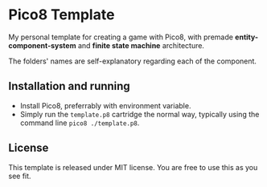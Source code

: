 # Pico8 Template

My personal template for creating a game with Pico8, with premade **entity-component-system** and **finite state machine** architecture.

The folders' names are self-explanatory regarding each of the component.

## Installation and running

* Install Pico8, preferrably with environment variable.
* Simply run the `template.p8` cartridge the normal way, typically using the command line `pico8 ./template.p8`.

## License

This template is released under MIT license. You are free to use this as you see fit.